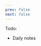 ```yaml
---
prev: false
next: false
---
```


<script setup>
import { ref,onMounted } from 'vue'
import axios from 'axios'
const list = ref([])
onMounted(async () => { 
    const data = await axios('https://whyta.cn/api/tx/bulletin?key=cc8cba0a7069')
    console.log('data',data.json())
 })

</script>

Todo:

- Daily notes

